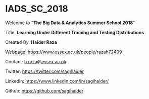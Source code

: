 # IADS_SC_2018
Welcome to "**The Big Data & Analytics Summer School 2018**"

Title: **Learning Under Different Training and Testing Distributions**

Created By: **Haider Raza**

Webpage: https://www.essex.ac.uk/people/razah72409 

Contact: h.raza@essex.ac.uk

Twitter: https://twitter.com/sagihaider

LinkedIn: https://www.linkedin.com/in/sagihaider/

Github: https://github.com/sagihaider


